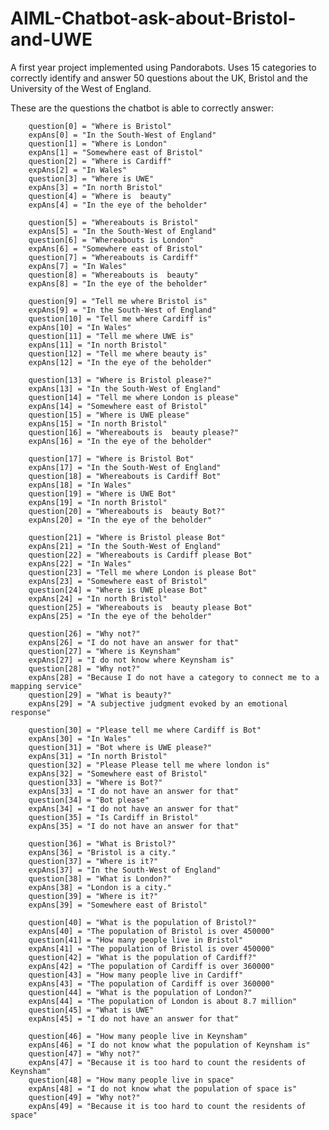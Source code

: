 # AIML-Chatbot-ask-about-Bristol-and-UWE
A first year project implemented using Pandorabots. Uses 15 categories to correctly identify and answer 50 questions about the UK, Bristol and the University of the West of England.

These are the questions the chatbot is able to correctly answer:

        question[0] = "Where is Bristol"
        expAns[0] = "In the South-West of England"
        question[1] = "Where is London"
        expAns[1] = "Somewhere east of Bristol"
        question[2] = "Where is Cardiff"
        expAns[2] = "In Wales"
        question[3] = "Where is UWE"
        expAns[3] = "In north Bristol"
        question[4] = "Where is  beauty"
        expAns[4] = "In the eye of the beholder"

        question[5] = "Whereabouts is Bristol"
        expAns[5] = "In the South-West of England"
        question[6] = "Whereabouts is London"
        expAns[6] = "Somewhere east of Bristol"
        question[7] = "Whereabouts is Cardiff"
        expAns[7] = "In Wales"
        question[8] = "Whereabouts is  beauty"
        expAns[8] = "In the eye of the beholder"

        question[9] = "Tell me where Bristol is"
        expAns[9] = "In the South-West of England"
        question[10] = "Tell me where Cardiff is"
        expAns[10] = "In Wales"
        question[11] = "Tell me where UWE is"
        expAns[11] = "In north Bristol"
        question[12] = "Tell me where beauty is"
        expAns[12] = "In the eye of the beholder"

        question[13] = "Where is Bristol please?"
        expAns[13] = "In the South-West of England"
        question[14] = "Tell me where London is please"
        expAns[14] = "Somewhere east of Bristol"
        question[15] = "Where is UWE please"
        expAns[15] = "In north Bristol"
        question[16] = "Whereabouts is  beauty please?"
        expAns[16] = "In the eye of the beholder"

        question[17] = "Where is Bristol Bot"
        expAns[17] = "In the South-West of England"
        question[18] = "Whereabouts is Cardiff Bot"
        expAns[18] = "In Wales"
        question[19] = "Where is UWE Bot"
        expAns[19] = "In north Bristol"
        question[20] = "Whereabouts is  beauty Bot?"
        expAns[20] = "In the eye of the beholder"

        question[21] = "Where is Bristol please Bot"
        expAns[21] = "In the South-West of England"
        question[22] = "Whereabouts is Cardiff please Bot"
        expAns[22] = "In Wales"
        question[23] = "Tell me where London is please Bot"
        expAns[23] = "Somewhere east of Bristol"
        question[24] = "Where is UWE please Bot"
        expAns[24] = "In north Bristol"
        question[25] = "Whereabouts is  beauty please Bot"
        expAns[25] = "In the eye of the beholder"

        question[26] = "Why not?"
        expAns[26] = "I do not have an answer for that"
        question[27] = "Where is Keynsham"
        expAns[27] = "I do not know where Keynsham is"
        question[28] = "Why not?"
        expAns[28] = "Because I do not have a category to connect me to a mapping service"
        question[29] = "What is beauty?"
        expAns[29] = "A subjective judgment evoked by an emotional response"

        question[30] = "Please tell me where Cardiff is Bot"
        expAns[30] = "In Wales"
        question[31] = "Bot where is UWE please?"
        expAns[31] = "In north Bristol"
        question[32] = "Please Please tell me where london is"
        expAns[32] = "Somewhere east of Bristol"
        question[33] = "Where is Bot?"
        expAns[33] = "I do not have an answer for that"
        question[34] = "Bot please"
        expAns[34] = "I do not have an answer for that"
        question[35] = "Is Cardiff in Bristol"
        expAns[35] = "I do not have an answer for that"

        question[36] = "What is Bristol?"
        expAns[36] = "Bristol is a city."
        question[37] = "Where is it?"
        expAns[37] = "In the South-West of England"
        question[38] = "What is London?"
        expAns[38] = "London is a city."
        question[39] = "Where is it?"
        expAns[39] = "Somewhere east of Bristol"

        question[40] = "What is the population of Bristol?"
        expAns[40] = "The population of Bristol is over 450000"
        question[41] = "How many people live in Bristol"
        expAns[41] = "The population of Bristol is over 450000"
        question[42] = "What is the population of Cardiff?"
        expAns[42] = "The population of Cardiff is over 360000"
        question[43] = "How many people live in Cardiff"
        expAns[43] = "The population of Cardiff is over 360000"
        question[44] = "What is the population of London?"
        expAns[44] = "The population of London is about 8.7 million"
        question[45] = "What is UWE"
        expAns[45] = "I do not have an answer for that"

        question[46] = "How many people live in Keynsham"
        expAns[46] = "I do not know what the population of Keynsham is"
        question[47] = "Why not?"
        expAns[47] = "Because it is too hard to count the residents of Keynsham"
        question[48] = "How many people live in space"
        expAns[48] = "I do not know what the population of space is"
        question[49] = "Why not?"
        expAns[49] = "Because it is too hard to count the residents of space"
